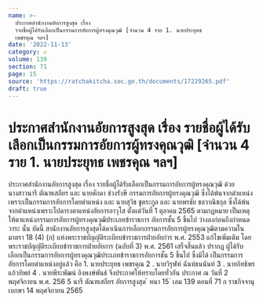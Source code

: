 ```yaml
---
name: >-
  ประกาศสำนักงานอัยการสูงสุด เรื่อง
  รายชื่อผู้ได้รับเลือกเป็นกรรมการอัยการผู้ทรงคุณวุฒิ [จำนวน 4 ราย 1. นายประยุทธ
  เพชรคุณ ฯลฯ]
date: '2022-11-13'
category: ก
volume: 139
section: 71
page: 15
source: 'https://ratchakitcha.soc.go.th/documents/17229265.pdf'
draft: true
---
```


# ประกาศสำนักงานอัยการสูงสุด เรื่อง รายชื่อผู้ได้รับเลือกเป็นกรรมการอัยการผู้ทรงคุณวุฒิ [จำนวน 4 ราย 1. นายประยุทธ เพชรคุณ ฯลฯ]

ประกาศสำนักงานอัยการสูงสุด เรื่อง รายชื่อผู้ได้รับเลือกเป็นกรรมการอัยการผู้ทรงคุณวุฒิ ด้วย นางสาวนารี ตัณฑเสถียร และ นายศักดา ช่วงรังษี กรรมการอัยการผู้ทรงคุณวุฒิ ซึ่งได้พ้นจากตำแหน่งเพราะเป็นกรรมการอัยการโดยตำแหน่ง และ นายสุวิช ชูตระกูล และ นายพรชัย ชลวาณิชกุล ซึ่งได้พ้นจากตำแหน่งเพราะไปดารงตาแหน่งอัยการอาวุโส ตั้งแต่วันที่ 1 ตุลาคม 2565 ตามกฎหมาย เป็นเหตุให้ตาแหน่งกรรมการอัยการผู้ทรงคุณวุฒิประเภทข้าราชการ อัยการชั้น 5 ขึ้นไป ว่างลงก่อนถึงกำหนดวาระ นั้น บัดนี้ สานักงานอัยการสูงสุดได้ดาเนินการเลือกกรรมการอัยการผู้ทรงคุณวุฒิตามความใน มาตรา 18 (4) (ก) แห่งพระราชบัญญัติระเบียบข้าราชการฝ่ายอัยกำร พ.ศ. 2553 แก้ไขเพิ่มเติม โดยพระราชบัญญัติระเบียบข้าราชการฝ่ายอัยการ (ฉบับที่ 3) พ.ศ. 2561 เสร็จสิ้นแล้ว ปรากฏ ผู้ได้รับเลือกเป็นกรรมการอัยการผู้ทรงคุณวุฒิประเภทข้าราชการอัยการชั้น 5 ขึ้นไป ซึ่งมิได้ เป็นกรรมการอัยการโดยตำแหน่งอยู่แล้ว คือ 1. นายประยุทธ เพชรคุณ 2 . นายวิรุฬห์ ฉันท์ธนนันท์ 3 . นายอิทธิพร แก้วทิพย์ 4 . นายพีระพัฒน์ อิงพงษ์พันธ์ จึงประกาศให้ทราบโดยทั่วกัน ประกาศ ณ วันที่ 2 พฤศจิกายน พ.ศ. 256 5 นารี ตัณฑเสถียร อัยการสูงสุด ้ หนา 15 ่ เลม 139 ตอนที่ 71 ก ราชกิจจานุเบกษา 14 พฤศจิกายน 2565

